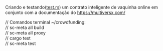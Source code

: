 Criando e testando([test.rs](tests/crowdfunding_blackbox_test.rs)) um contrato inteligente de vaquinha online em conjunto com a documentação do https://multiversx.com/   

// Comandos terminal ~/crowdfunding:   
// sc-meta all build  
// sc-meta all proxy  
// cargo test   
// sc-meta test   

